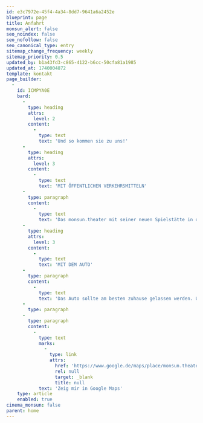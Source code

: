 ```yaml
---
id: e3c7972e-45f4-4a34-8dd7-9641a6a2452e
blueprint: page
title: Anfahrt
monsun_alert: false
seo_noindex: false
seo_nofollow: false
seo_canonical_type: entry
sitemap_change_frequency: weekly
sitemap_priority: 0.5
updated_by: b1a43fd3-c865-4122-b6cc-50cfa81a1985
updated_at: 1740004872
template: kontakt
page_builder:
  -
    id: ICMPYA0E
    bard:
      -
        type: heading
        attrs:
          level: 2
        content:
          -
            type: text
            text: 'Und so kommen sie zu uns!'
      -
        type: heading
        attrs:
          level: 3
        content:
          -
            type: text
            text: 'MIT ÖFFENTLICHEN VERKEHRSMITTELN'
      -
        type: paragraph
        content:
          -
            type: text
            text: 'Das monsun.theater mit seiner neuen Spielstätte in der Billrothstraße 79 befindet sich mitten im Dreieck zwischen Max-Brauer-Allee (Buslinien 15, 20, 25), Holstenstraße (Buslinien 115, 610)  und Großer Bergstraße (Buslinien 116, 112, 115). Die nächsten S-Bahn Station sind Reeperbahn, Königsstraße und Bahnhof Altona.'
      -
        type: heading
        attrs:
          level: 3
        content:
          -
            type: text
            text: 'MIT DEM AUTO'
      -
        type: paragraph
        content:
          -
            type: text
            text: 'Das Auto sollte am besten zuhause gelassen werden. Unser Haus befindet sich mitten im Wohngebiet mit Anwohnerparkzone, wenigen Parkplätzen und engen Einbahnstraßen.'
      -
        type: paragraph
      -
        type: paragraph
        content:
          -
            type: text
            marks:
              -
                type: link
                attrs:
                  href: 'https://www.google.de/maps/place/monsun.theater/@53.5540172,9.9437004,16.49z/data=!3m1!5s0x47b18f63773f7455:0x9a50ad6cb044981c!4m6!3m5!1s0x47b1858fc5ade13d:0xecfacb33968bda49!8m2!3d53.5537439!4d9.9472698!16s%2Fg%2F11b77qfg_2?entry=ttu&g_ep=EgoyMDI1MDIxNy4wIKXMDSoASAFQAw%3D%3D'
                  rel: null
                  target: _blank
                  title: null
            text: 'Zeig mir in Google Maps'
    type: article
    enabled: true
cinema_monsun: false
parent: home
---
```

